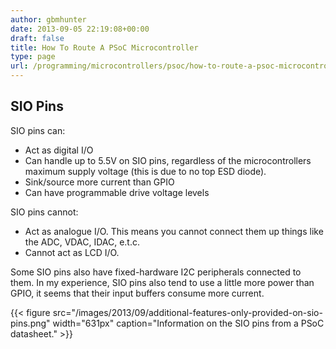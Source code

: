 ```yaml
---
author: gbmhunter
date: 2013-09-05 22:19:08+00:00
draft: false
title: How To Route A PSoC Microcontroller
type: page
url: /programming/microcontrollers/psoc/how-to-route-a-psoc-microcontroller
---
```


## SIO Pins

SIO pins can:

* Act as digital I/O
* Can handle up to 5.5V on SIO pins, regardless of the microcontrollers maximum supply voltage (this is due to no top ESD diode).
* Sink/source more current than GPIO
* Can have programmable drive voltage levels

SIO pins cannot:

* Act as analogue I/O. This means you cannot connect them up things like the ADC, VDAC, IDAC, e.t.c.
* Cannot act as LCD I/O.

Some SIO pins also have fixed-hardware I2C peripherals connected to them. In my experience, SIO pins also tend to use a little more power than GPIO, it seems that their input buffers consume more current.

{{< figure src="/images/2013/09/additional-features-only-provided-on-sio-pins.png" width="631px" caption="Information on the SIO pins from a PSoC datasheet."  >}}
